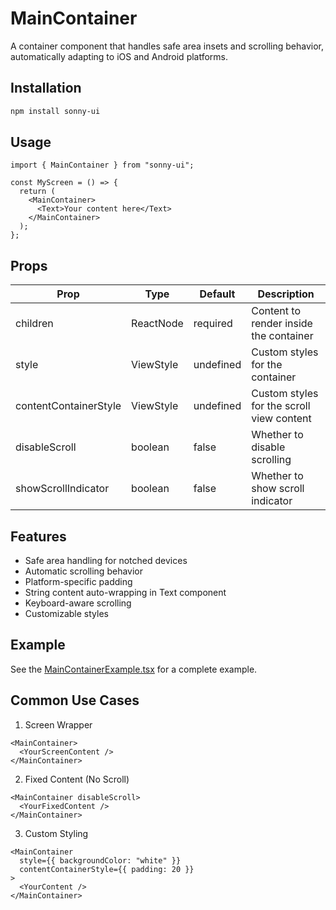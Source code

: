 # MainContainer

A container component that handles safe area insets and scrolling behavior, automatically adapting to iOS and Android platforms.

## Installation

```bash
npm install sonny-ui
```

## Usage

```tsx
import { MainContainer } from "sonny-ui";

const MyScreen = () => {
  return (
    <MainContainer>
      <Text>Your content here</Text>
    </MainContainer>
  );
};
```

## Props

| Prop                  | Type      | Default   | Description                               |
| --------------------- | --------- | --------- | ----------------------------------------- |
| children              | ReactNode | required  | Content to render inside the container    |
| style                 | ViewStyle | undefined | Custom styles for the container           |
| contentContainerStyle | ViewStyle | undefined | Custom styles for the scroll view content |
| disableScroll         | boolean   | false     | Whether to disable scrolling              |
| showScrollIndicator   | boolean   | false     | Whether to show scroll indicator          |

## Features

- Safe area handling for notched devices
- Automatic scrolling behavior
- Platform-specific padding
- String content auto-wrapping in Text component
- Keyboard-aware scrolling
- Customizable styles

## Example

See the [MainContainerExample.tsx](../examples/MainContainerExample.tsx) for a complete example.

## Common Use Cases

1. Screen Wrapper

```tsx
<MainContainer>
  <YourScreenContent />
</MainContainer>
```

2. Fixed Content (No Scroll)

```tsx
<MainContainer disableScroll>
  <YourFixedContent />
</MainContainer>
```

3. Custom Styling

```tsx
<MainContainer
  style={{ backgroundColor: "white" }}
  contentContainerStyle={{ padding: 20 }}
>
  <YourContent />
</MainContainer>
```
